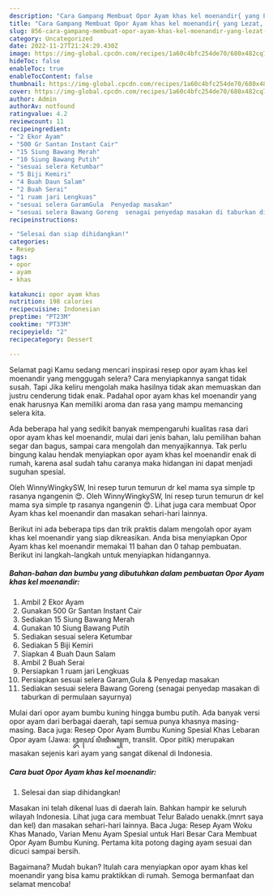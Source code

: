```yaml
---
description: "Cara Gampang Membuat Opor Ayam khas kel moenandir{ yang Lezat,  Menu Buat lebaran"
title: "Cara Gampang Membuat Opor Ayam khas kel moenandir{ yang Lezat,  Menu Buat lebaran"
slug: 856-cara-gampang-membuat-opor-ayam-khas-kel-moenandir-yang-lezat-menu-buat-lebaran
category: Uncategorized
date: 2022-11-27T21:24:29.430Z
image: https://img-global.cpcdn.com/recipes/1a60c4bfc254de70/680x482cq70/opor-ayam-khas-kel-moenandir-foto-resep-utama.jpg
hideToc: false
enableToc: true
enableTocContent: false
thumbnail: https://img-global.cpcdn.com/recipes/1a60c4bfc254de70/680x482cq70/opor-ayam-khas-kel-moenandir-foto-resep-utama.jpg
cover: https://img-global.cpcdn.com/recipes/1a60c4bfc254de70/680x482cq70/opor-ayam-khas-kel-moenandir-foto-resep-utama.jpg
author: Admin
authorAv: notfound
ratingvalue: 4.2
reviewcount: 11
recipeingredient:
- "2 Ekor Ayam"
- "500 Gr Santan Instant Cair"
- "15 Siung Bawang Merah"
- "10 Siung Bawang Putih"
- "sesuai selera Ketumbar"
- "5 Biji Kemiri"
- "4 Buah Daun Salam"
- "2 Buah Serai"
- "1 ruam jari Lengkuas"
- "sesuai selera GaramGula  Penyedap masakan"
- "sesuai selera Bawang Goreng  senagai penyedap masakan di taburkan di permulaan sayurnya"
recipeinstructions:

- "Selesai dan siap dihidangkan!"
categories:
- Resep
tags:
- opor
- ayam
- khas

katakunci: opor ayam khas 
nutrition: 198 calories
recipecuisine: Indonesian
preptime: "PT23M"
cooktime: "PT33M"
recipeyield: "2"
recipecategory: Dessert

---
```



Selamat pagi Kamu sedang mencari inspirasi resep opor ayam khas kel moenandir yang menggugah selera? Cara menyiapkannya sangat tidak susah. Tapi Jika keliru mengolah maka hasilnya tidak akan memuaskan dan justru cenderung tidak enak. Padahal opor ayam khas kel moenandir yang enak harusnya Kan memiliki aroma dan rasa yang mampu memancing selera kita.


Ada beberapa hal yang sedikit banyak mempengaruhi kualitas rasa dari opor ayam khas kel moenandir, mulai dari jenis bahan, lalu pemilihan bahan segar dan bagus, sampai cara mengolah dan menyajikannya. Tak perlu bingung kalau hendak menyiapkan opor ayam khas kel moenandir enak di rumah, karena asal sudah tahu caranya maka hidangan ini dapat menjadi suguhan spesial.

Oleh WinnyWingkySW, Ini resep turun temurun dr kel mama sya simple tp rasanya ngangenin 😍. Oleh WinnyWingkySW, Ini resep turun temurun dr kel mama sya simple tp rasanya ngangenin 😍. Lihat juga cara membuat Opor Ayam khas kel moenandir dan masakan sehari-hari lainnya.


Berikut ini ada beberapa tips dan trik praktis dalam mengolah opor ayam khas kel moenandir yang siap dikreasikan. Anda bisa menyiapkan Opor Ayam khas kel moenandir memakai 11 bahan dan 0 tahap pembuatan. Berikut ini langkah-langkah untuk menyiapkan hidangannya.

<!--inarticleads1-->

##### Bahan-bahan dan bumbu yang dibutuhkan dalam pembuatan Opor Ayam khas kel moenandir:

1. Ambil 2 Ekor Ayam
1. Gunakan 500 Gr Santan Instant Cair
1. Sediakan 15 Siung Bawang Merah
1. Gunakan 10 Siung Bawang Putih
1. Sediakan sesuai selera Ketumbar
1. Sediakan 5 Biji Kemiri
1. Siapkan 4 Buah Daun Salam
1. Ambil 2 Buah Serai
1. Persiapkan 1 ruam jari Lengkuas
1. Persiapkan sesuai selera Garam,Gula &amp; Penyedap masakan
1. Sediakan sesuai selera Bawang Goreng  (senagai penyedap masakan di taburkan di permulaan sayurnya)


Mulai dari opor ayam bumbu kuning hingga bumbu putih. Ada banyak versi opor ayam dari berbagai daerah, tapi semua punya khasnya masing-masing. Baca juga: Resep Opor Ayam Bumbu Kuning Spesial Khas Lebaran Opor ayam (Jawa: ꦎꦥꦺꦴꦂ ꦥꦶꦠꦶꦏ꧀m, translit. Opor pitik) merupakan masakan sejenis kari ayam yang sangat dikenal di Indonesia. 

<!--inarticleads2-->

##### Cara buat Opor Ayam khas kel moenandir:


1. Selesai dan siap dihidangkan!

Masakan ini telah dikenal luas di daerah lain. Bahkan hampir ke seluruh wilayah Indonesia. Lihat juga cara membuat Telur Balado uenakk.(mnrt saya dan kel) dan masakan sehari-hari lainnya. Baca Juga: Resep Ayam Woku Khas Manado, Varian Menu Ayam Spesial untuk Hari Besar Cara Membuat Opor Ayam Bumbu Kuning. Pertama kita potong daging ayam sesuai dan dicuci sampai bersih. 

Bagaimana? Mudah bukan? Itulah cara menyiapkan opor ayam khas kel moenandir yang bisa kamu praktikkan di rumah. Semoga bermanfaat dan selamat mencoba!
